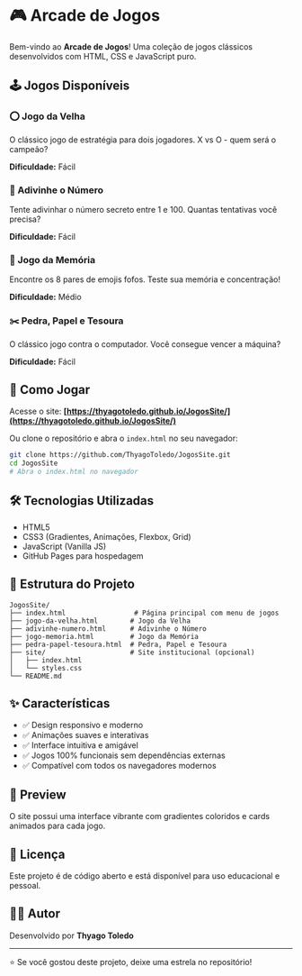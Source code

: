 # 🎮 Arcade de Jogos

Bem-vindo ao **Arcade de Jogos**! Uma coleção de jogos clássicos desenvolvidos com HTML, CSS e JavaScript puro.

## 🕹️ Jogos Disponíveis

### ⭕ Jogo da Velha
O clássico jogo de estratégia para dois jogadores. X vs O - quem será o campeão?

**Dificuldade:** Fácil

### 🎯 Adivinhe o Número
Tente adivinhar o número secreto entre 1 e 100. Quantas tentativas você precisa?

**Dificuldade:** Fácil

### 🧠 Jogo da Memória
Encontre os 8 pares de emojis fofos. Teste sua memória e concentração!

**Dificuldade:** Médio

### ✂️ Pedra, Papel e Tesoura
O clássico jogo contra o computador. Você consegue vencer a máquina?

**Dificuldade:** Fácil

## 🚀 Como Jogar

Acesse o site: **[https://thyagotoledo.github.io/JogosSite/](https://thyagotoledo.github.io/JogosSite/)**

Ou clone o repositório e abra o `index.html` no seu navegador:

```bash
git clone https://github.com/ThyagoToledo/JogosSite.git
cd JogosSite
# Abra o index.html no navegador
```

## 🛠️ Tecnologias Utilizadas

- HTML5
- CSS3 (Gradientes, Animações, Flexbox, Grid)
- JavaScript (Vanilla JS)
- GitHub Pages para hospedagem

## 📂 Estrutura do Projeto

```
JogosSite/
├── index.html                 # Página principal com menu de jogos
├── jogo-da-velha.html        # Jogo da Velha
├── adivinhe-numero.html      # Adivinhe o Número
├── jogo-memoria.html         # Jogo da Memória
├── pedra-papel-tesoura.html  # Pedra, Papel e Tesoura
├── site/                     # Site institucional (opcional)
│   ├── index.html
│   └── styles.css
└── README.md
```

## ✨ Características

- ✅ Design responsivo e moderno
- ✅ Animações suaves e interativas
- ✅ Interface intuitiva e amigável
- ✅ Jogos 100% funcionais sem dependências externas
- ✅ Compatível com todos os navegadores modernos

## 🎨 Preview

O site possui uma interface vibrante com gradientes coloridos e cards animados para cada jogo.

## 📝 Licença

Este projeto é de código aberto e está disponível para uso educacional e pessoal.

## 👨‍💻 Autor

Desenvolvido por **Thyago Toledo**

---

⭐ Se você gostou deste projeto, deixe uma estrela no repositório!
